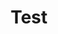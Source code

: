 ---
# To modify the layout, see https://jekyllrb.com/docs/themes/#overriding-theme-defaults
title: Test
layout: page
---